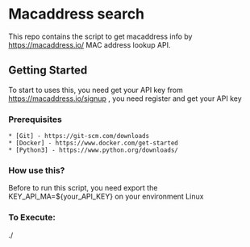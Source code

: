# Macaddress search

This repo contains the script to get macaddress info by https://macaddress.io/ MAC address lookup API.

## Getting Started

To start to uses this, you need get your API key from https://macaddress.io/signup , you need register and get your API key

### Prerequisites

```
* [Git] - https://git-scm.com/downloads
* [Docker] - https://www.docker.com/get-started
* [Python3] - https://www.python.org/downloads/

```

### How use this?

Before to run this script, you need export the KEY_API_MA=${your_API_KEY} on your environment Linux

### To Execute:

./
